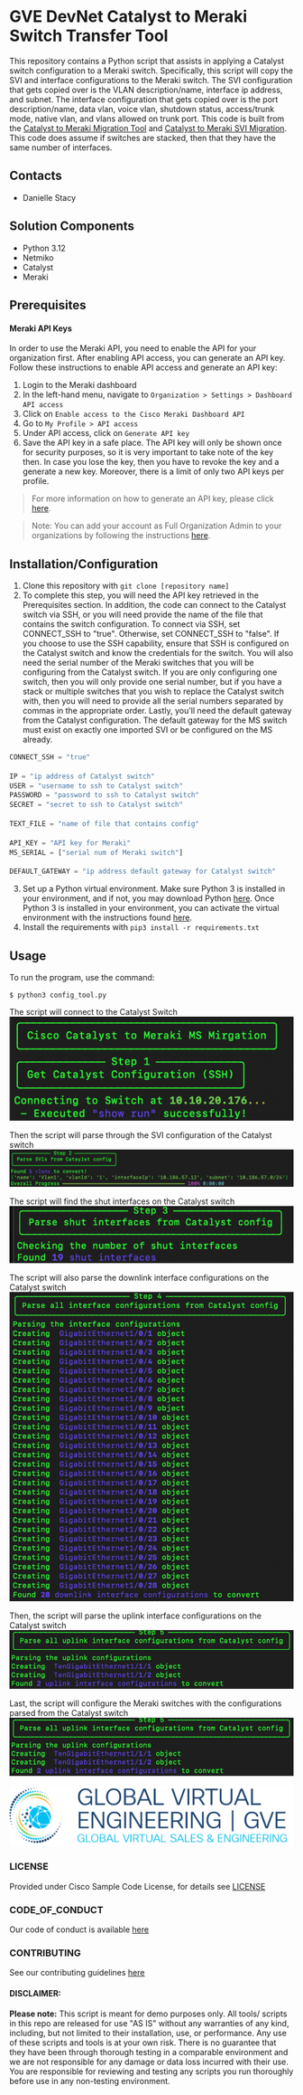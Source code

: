 # GVE DevNet Catalyst to Meraki Switch Transfer Tool
This repository contains a Python script that assists in applying a Catalyst switch configuration to a Meraki switch. Specifically, this script will copy the SVI and interface configurations to the Meraki switch. The SVI configuration that gets copied over is the VLAN description/name, interface ip address, and subnet. The interface configuration that gets copied over is the port description/name, data vlan, voice vlan, shutdown status, access/trunk mode, native vlan, and vlans allowed on trunk port. This code is built from the [Catalyst to Meraki Migration Tool](https://github.com/gve-sw/gve_devnet_catalyst_to_meraki_migration) and [Catalyst to Meraki SVI Migration](https://github.com/gve-sw/gve_devnet_meraki_svi_migration). This code does assume if switches are stacked, then that they have the same number of interfaces.

## Contacts
* Danielle Stacy

## Solution Components
* Python 3.12
* Netmiko
* Catalyst
* Meraki

## Prerequisites
#### Meraki API Keys
In order to use the Meraki API, you need to enable the API for your organization first. After enabling API access, you can generate an API key. Follow these instructions to enable API access and generate an API key:
1. Login to the Meraki dashboard
2. In the left-hand menu, navigate to `Organization > Settings > Dashboard API access`
3. Click on `Enable access to the Cisco Meraki Dashboard API`
4. Go to `My Profile > API access`
5. Under API access, click on `Generate API key`
6. Save the API key in a safe place. The API key will only be shown once for security purposes, so it is very important to take note of the key then. In case you lose the key, then you have to revoke the key and a generate a new key. Moreover, there is a limit of only two API keys per profile.

> For more information on how to generate an API key, please click [here](https://developer.cisco.com/meraki/api-v1/#!authorization/authorization). 

> Note: You can add your account as Full Organization Admin to your organizations by following the instructions [here](https://documentation.meraki.com/General_Administration/Managing_Dashboard_Access/Managing_Dashboard_Administrators_and_Permissions).

## Installation/Configuration
1. Clone this repository with `git clone [repository name]`
2. To complete this step, you will need the API key retrieved in the Prerequisites section. In addition, the code can connect to the Catalyst switch via SSH, or you will need provide the name of the file that contains the switch configuration. To connect via SSH, set CONNECT_SSH to "true". Otherwise, set CONNECT_SSH to "false". If you choose to use the SSH capability, ensure that SSH is configured on the Catalyst switch and know the credentials for the switch. You will also need the serial number of the Meraki switches that you will be configuring from the Catalyst switch. If you are only configuring one switch, then you will only provide one serial number, but if you have a stack or multiple switches that you wish to replace the Catalyst switch with, then you will need to provide all the serial numbers separated by commas in the appropriate order. Lastly, you'll need the default gateway from the Catalyst configuration. The default gateway for the MS switch must exist on exactly one imported SVI or be configured on  the MS already.
```python
CONNECT_SSH = "true"

IP = "ip address of Catalyst switch"
USER = "username to ssh to Catalyst switch"
PASSWORD = "password to ssh to Catalyst switch"
SECRET = "secret to ssh to Catalyst switch"

TEXT_FILE = "name of file that contains config"

API_KEY = "API key for Meraki"
MS_SERIAL = ["serial num of Meraki switch"]

DEFAULT_GATEWAY = "ip address default gateway for Catalyst switch"
```
3. Set up a Python virtual environment. Make sure Python 3 is installed in your environment, and if not, you may download Python [here](https://www.python.org/downloads/). Once Python 3 is installed in your environment, you can activate the virtual environment with the instructions found [here](https://docs.python.org/3/tutorial/venv.html).
4. Install the requirements with `pip3 install -r requirements.txt`

## Usage
To run the program, use the command:
```
$ python3 config_tool.py
```
The script will connect to the Catalyst Switch
![/IMAGES/step1.png](/IMAGES/step1.png)

Then the script will parse through the SVI configuration of the Catalyst switch
![/IMAGES/step2.png](/IMAGES/step2.png)

The script will find the shut interfaces on the Catalyst switch
![/IMAGES/step3.png](/IMAGES/step3.png)

The script will also parse the downlink interface configurations on the Catalyst switch
![/IMAGES/step4.png](/IMAGES/step4.png)

Then, the script will parse the uplink interface configurations on the Catalyst switch
![/IMAGES/step5.png](/IMAGES/step5.png)

Last, the script will configure the Meraki switches with the configurations parsed from the Catalyst switch
![/IMAGES/step6.png](/IMAGES/step5.png)

![/IMAGES/0image.png](/IMAGES/0image.png)

### LICENSE

Provided under Cisco Sample Code License, for details see [LICENSE](LICENSE.md)

### CODE_OF_CONDUCT

Our code of conduct is available [here](CODE_OF_CONDUCT.md)

### CONTRIBUTING

See our contributing guidelines [here](CONTRIBUTING.md)

#### DISCLAIMER:
<b>Please note:</b> This script is meant for demo purposes only. All tools/ scripts in this repo are released for use "AS IS" without any warranties of any kind, including, but not limited to their installation, use, or performance. Any use of these scripts and tools is at your own risk. There is no guarantee that they have been through thorough testing in a comparable environment and we are not responsible for any damage or data loss incurred with their use.
You are responsible for reviewing and testing any scripts you run thoroughly before use in any non-testing environment.
